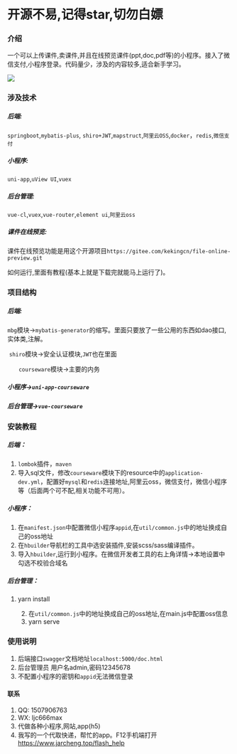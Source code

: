# 开源不易,记得star,切勿白嫖

### 介绍

一个可以上传课件,卖课件,并且在线预览课件(ppt,doc,pdf等)的小程序。接入了微信支付,小程序登录。代码量少，涉及的内容较多,适合新手学习。

![](https://www.jarcheng.top/resource/20210224101704gh_9aa33d39f9a7_344.jpg)

### 涉及技术

##### 后端:

 `springboot`,`mybatis-plus`, `shiro+JWT`,`mapstruct`,`阿里云OSS`,`docker`，`redis`,`微信支付`

##### 小程序:

 `uni-app`,`uView UI`,`vuex`

##### 后台管理:

 `vue-cl`,`vuex`,`vue-router`,`element ui`,`阿里云oss`

##### 课件在线预览:

课件在线预览功能是用这个开源项目`https://gitee.com/kekingcn/file-online-preview.git`

如何运行,里面有教程(基本上就是下载完就能马上运行了)。

### 项目结构
##### 后端:

​	`mbg`模块->`mybatis-generator`的缩写。里面只要放了一些公用的东西如dao接口,实体类,注解。

​	`shiro`模块->安全认证模块,`JWT`也在里面

​	`	courseware`模块->主要的内务

##### 小程序->`uni-app-courseware`

##### 后台管理->`vue-courseware`

### 安装教程

##### 后端：

1.  `lombok`插件，`maven`
2.  导入sql文件，修改`courseware`模块下的resource中的`application-dev.yml`，配置好`mysql`和`redis`连接地址,阿里云oss，微信支付，微信小程序等（后面两个可不配,相关功能不可用）。

##### 小程序：

1. 在`manifest.json`中配置微信小程序`appid`,在`util/common.js`中的地址换成自己的oss地址
2. 在`hbuilder`导航栏的工具中选安装插件,安装scss/sass编译插件。
3. 导入`hbuilder`,运行到小程序。在微信开发者工具的右上角详情->本地设置中勾选不校验合域名

##### 后台管理：

1. yarn install

	2. 在`util/common.js`中的地址换成自己的oss地址,在main.js中配置oss信息
 	3. yarn serve

### 使用说明

1. 后端接口`swagger`文档地址`localhost:5000/doc.html`
2. 后台管理员 用户名admin,密码12345678
3. 不配置小程序的密钥和`appid`无法微信登录

#### 联系

1.  QQ: 1507906763
2.  WX:  ljc666max
4.  代做各种小程序,网站,app(h5)
4.  我写的一个代取快递，帮忙的app。F12手机端打开 https://www.jarcheng.top/flash_help 
